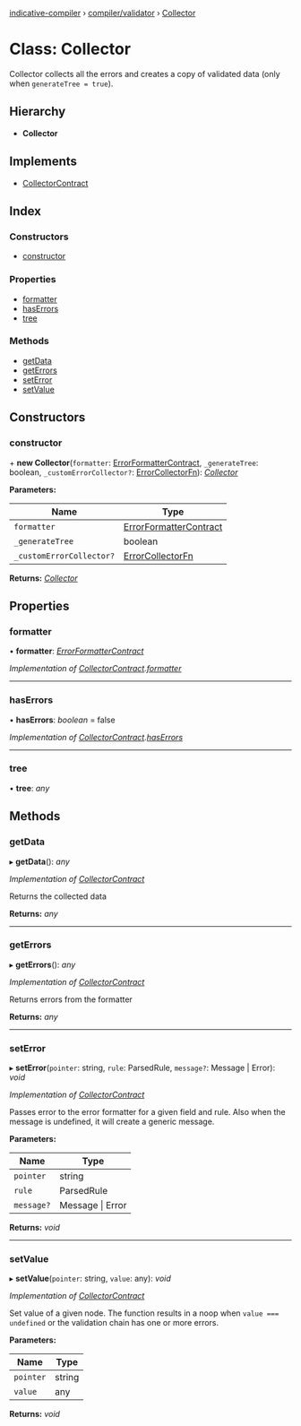 [indicative-compiler](../README.md) › [compiler/validator](../modules/compiler_validator.md) › [Collector](compiler_validator.collector.md)

# Class: Collector

Collector collects all the errors and creates a copy of validated
data (only when `generateTree = true`).

## Hierarchy

* **Collector**

## Implements

* [CollectorContract](../interfaces/compiler_main.collectorcontract.md)

## Index

### Constructors

* [constructor](compiler_validator.collector.md#constructor)

### Properties

* [formatter](compiler_validator.collector.md#formatter)
* [hasErrors](compiler_validator.collector.md#haserrors)
* [tree](compiler_validator.collector.md#tree)

### Methods

* [getData](compiler_validator.collector.md#getdata)
* [getErrors](compiler_validator.collector.md#geterrors)
* [setError](compiler_validator.collector.md#seterror)
* [setValue](compiler_validator.collector.md#setvalue)

## Constructors

###  constructor

\+ **new Collector**(`formatter`: [ErrorFormatterContract](../interfaces/compiler_main.errorformattercontract.md), `_generateTree`: boolean, `_customErrorCollector?`: [ErrorCollectorFn](../modules/compiler_main.md#errorcollectorfn)): *[Collector](compiler_validator.collector.md)*

**Parameters:**

Name | Type |
------ | ------ |
`formatter` | [ErrorFormatterContract](../interfaces/compiler_main.errorformattercontract.md) |
`_generateTree` | boolean |
`_customErrorCollector?` | [ErrorCollectorFn](../modules/compiler_main.md#errorcollectorfn) |

**Returns:** *[Collector](compiler_validator.collector.md)*

## Properties

###  formatter

• **formatter**: *[ErrorFormatterContract](../interfaces/compiler_main.errorformattercontract.md)*

*Implementation of [CollectorContract](../interfaces/compiler_main.collectorcontract.md).[formatter](../interfaces/compiler_main.collectorcontract.md#formatter)*

___

###  hasErrors

• **hasErrors**: *boolean* = false

*Implementation of [CollectorContract](../interfaces/compiler_main.collectorcontract.md).[hasErrors](../interfaces/compiler_main.collectorcontract.md#haserrors)*

___

###  tree

• **tree**: *any*

## Methods

###  getData

▸ **getData**(): *any*

*Implementation of [CollectorContract](../interfaces/compiler_main.collectorcontract.md)*

Returns the collected data

**Returns:** *any*

___

###  getErrors

▸ **getErrors**(): *any*

*Implementation of [CollectorContract](../interfaces/compiler_main.collectorcontract.md)*

Returns errors from the formatter

**Returns:** *any*

___

###  setError

▸ **setError**(`pointer`: string, `rule`: ParsedRule, `message?`: Message | Error): *void*

*Implementation of [CollectorContract](../interfaces/compiler_main.collectorcontract.md)*

Passes error to the error formatter for a given field and rule. Also when the
message is undefined, it will create a generic message.

**Parameters:**

Name | Type |
------ | ------ |
`pointer` | string |
`rule` | ParsedRule |
`message?` | Message &#124; Error |

**Returns:** *void*

___

###  setValue

▸ **setValue**(`pointer`: string, `value`: any): *void*

*Implementation of [CollectorContract](../interfaces/compiler_main.collectorcontract.md)*

Set value of a given node. The function results in a noop
when `value === undefined` or the validation chain has
one or more errors.

**Parameters:**

Name | Type |
------ | ------ |
`pointer` | string |
`value` | any |

**Returns:** *void*
